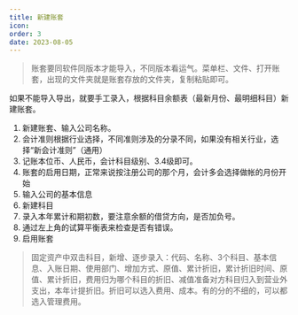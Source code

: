 ```yaml
---
title: 新建账套
icon: 
order: 3
date: 2023-08-05
---
```


> 账套要同软件同版本才能导入，不同版本看运气。菜单栏、文件、打开账套，出现的文件夹就是账套存放的文件夹，复制粘贴即可。

如果不能导入导出，就要手工录入，根据科目余额表（最新月份、最明细科目）新建账套。

1. 新建账套、输入公司名称。
2. 会计准则根据行业选择，不同准则涉及的分录不同，如果没有相关行业，选择“新会计准则”（通用）
3. 记账本位币、人民币，会计科目级别、3.4级即可。
4. 账套的启用日期，正常来说按注册公司的那个月，会计多会选择做帐的月份开始
5. 输入公司的基本信息
6. 新建科目
7. 录入本年累计和期初数，要注意余额的借贷方向，是否加负号。
8. 通过左上角的试算平衡表来检查是否有错误。
9. 启用账套

> 固定资产中双击科目，新增、逐步录入：代码、名称、3个科目、基本信息、入账日期、使用部门、增加方式、原值、累计折旧，累计折旧时间、原值、累计折旧，费用归为哪个科目的折旧、减值准备对方科目归入到营业外支出，本年计提折旧。折旧可以选入费用、成本。有的分的不细的，可以都选入管理费用。
